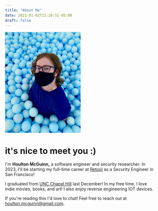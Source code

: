 ```yaml
---
title: "About Me"
date: 2022-01-02T22:26:51-05:00
draft: false
---
```


![me](/img/me-scaled.jpg)

# it's nice to meet you :)

I'm **Houlton McGuinn,** a software engineer and security researcher. In 2023, I'll be starting my full-time career at [Retool](https://www.retool.com) as a Security Engineer in San Francisco!

I graduated from [UNC Chapel Hill](https://www.cs.unc.edu) last December! In my free time, I love indie movies, books, and art! I also enjoy reverse engineering IOT devices.

If you're reading this I'd love to chat! Feel free to reach out at houlton.mcguinn@gmail.com.
